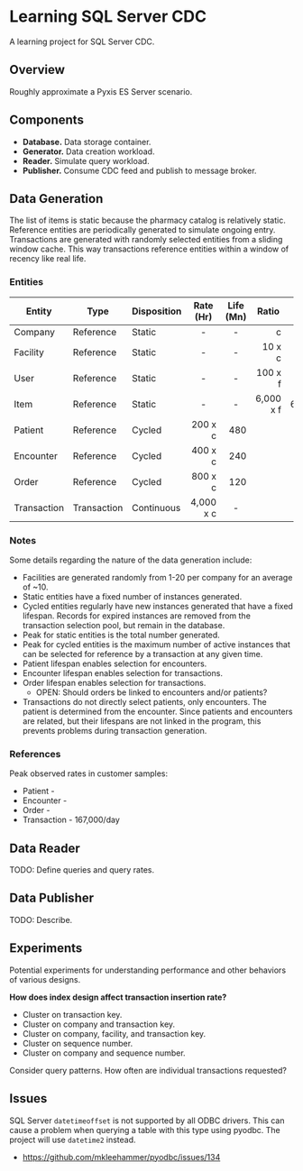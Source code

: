# Learning SQL Server CDC

A learning project for SQL Server CDC.

## Overview

Roughly approximate a Pyxis ES Server scenario.

## Components

* **Database.** Data storage container.
* **Generator.** Data creation workload.
* **Reader.** Simulate query workload.
* **Publisher.** Consume CDC feed and publish to message broker.

## Data Generation

The list of items is static because the pharmacy catalog is relatively static. Reference entities are periodically generated to simulate ongoing entry. Transactions are generated with randomly selected entities from a sliding window cache. This way transactions reference entities within a window of recency like real life.

### Entities

| Entity      | Type        | Disposition | Rate (Hr) | Life (Mn) | Ratio     | Peak      |
|-------------|-------------|-------------|-----------|-----------|-----------|-----------|
| Company     | Reference   | Static      | <div style="text-align: center">       -</div> | <div style="text-align: center"> -</div> | <div style="text-align: right">        c</div> | <div style="text-align: right">     1,000</div> |
| Facility    | Reference   | Static      | <div style="text-align: center">       -</div> | <div style="text-align: center"> -</div> | <div style="text-align: right">   10 x c</div> | <div style="text-align: right">    10,000</div> |
| User        | Reference   | Static      | <div style="text-align: center">       -</div> | <div style="text-align: center"> -</div> | <div style="text-align: right">  100 x f</div> | <div style="text-align: right"> 1,000,000</div> |
| Item        | Reference   | Static      | <div style="text-align: center">       -</div> | <div style="text-align: center"> -</div> | <div style="text-align: right">6,000 x f</div> | <div style="text-align: right">60,000,000</div> |
| Patient     | Reference   | Cycled      | <div style="text-align: right">  200 x c</div> | <div style="text-align: right">480</div> | <div style="text-align: right">         </div> | <div style="text-align: right">          </div> |
| Encounter   | Reference   | Cycled      | <div style="text-align: right">  400 x c</div> | <div style="text-align: right">240</div> | <div style="text-align: right">         </div> | <div style="text-align: right">          </div> |
| Order       | Reference   | Cycled      | <div style="text-align: right">  800 x c</div> | <div style="text-align: right">120</div> | <div style="text-align: right">         </div> | <div style="text-align: right">          </div> |
| Transaction | Transaction | Continuous  | <div style="text-align: right">4,000 x c</div> | <div style="text-align: center"> -</div> | <div style="text-align: right">         </div> | <div style="text-align: right">         -</div> |

### Notes

Some details regarding the nature of the data generation include:

* Facilities are generated randomly from 1-20 per company for an average of ~10.
* Static entities have a fixed number of instances generated.
* Cycled entities regularly have new instances generated that have a fixed lifespan. Records for expired instances are removed from the transaction selection pool, but remain in the database.
* Peak for static entities is the total number generated.
* Peak for cycled entities is the maximum number of active instances that can be selected for reference by a transaction at any given time.
* Patient lifespan enables selection for encounters.
* Encounter lifespan enables selection for transactions.
* Order lifespan enables selection for transactions.
  * OPEN: Should orders be linked to encounters and/or patients?
* Transactions do not directly select patients, only encounters. The patient is determined from the encounter. Since patients and encounters are related, but their lifespans are not linked in the program, this prevents problems during transaction generation.

### References

Peak observed rates in customer samples:

* Patient - 
* Encounter - 
* Order - 
* Transaction - 167,000/day

## Data Reader

TODO: Define queries and query rates.

## Data Publisher

TODO: Describe.

## Experiments

Potential experiments for understanding performance and other behaviors of various designs.

**How does index design affect transaction insertion rate?**

* Cluster on transaction key.
* Cluster on company and transaction key.
* Cluster on company, facility, and transaction key.
* Cluster on sequence number.
* Cluster on company and sequence number.

Consider query patterns. How often are individual transactions requested?

## Issues

SQL Server `datetimeoffset` is not supported by all ODBC drivers. This can cause a problem when querying a table with this type using pyodbc. The project will use `datetime2` instead.

* https://github.com/mkleehammer/pyodbc/issues/134
